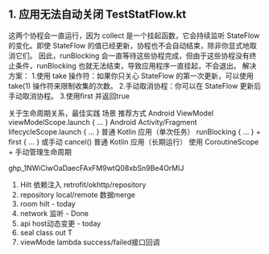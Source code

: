 ## 1. 应用无法自动关闭 TestStatFlow.kt
这两个协程会一直运行，因为 collect 是一个挂起函数，它会持续监听 StateFlow 的变化。即使 StateFlow 的值已经更新，协程也不会自动结束，除非你显式地取消它们。
因此，runBlocking 会一直等待这些协程完成，但由于这些协程没有终止条件，runBlocking 也就无法结束，导致应用程序一直挂起，不会退出。
解决方案：
     1.使用 take 操作符：如果你只关心 StateFlow 的第一次更新，可以使用 take(1) 操作符来限制收集的次数。
     2.手动取消协程：你可以在 StateFlow 更新后手动取消协程。
     3.使用first 并返回true


关于生命周期关系，最佳实践
场景	                         推荐方式
Android ViewModel             viewModelScope.launch { ... }
Android Activity/Fragment     lifecycleScope.launch { ... }
普通 Kotlin 应用（单次任务）    runBlocking { ... } + first { ... } 或手动 cancel()
普通 Kotlin 应用（长期运行）    使用 CoroutineScope + 手动管理生命周期

ghp_1NWiCiwOaDaecFAxFM9wtQ08xbSn9Be4OrMlJ

1. Hilt 依赖注入 retrofit/okhttp/repository
2. repository local/remote 数据merge
3. room hilt            - today
4. network 监听          - Done
5. api host动态变更       - today
6. seal class out T
7. viewMode lambda success/failed接口回调